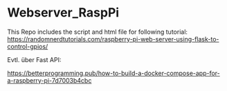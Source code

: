 # Webserver_RaspPi

This Repo includes the script and html file for following tutorial:
https://randomnerdtutorials.com/raspberry-pi-web-server-using-flask-to-control-gpios/

Evtl. über Fast API:

https://betterprogramming.pub/how-to-build-a-docker-compose-app-for-a-raspberry-pi-7d7003b4cbc

